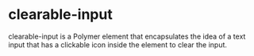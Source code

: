# clearable-input
clearable-input is a Polymer element that encapsulates the idea of a text input that has a clickable icon inside the element to clear the input.
